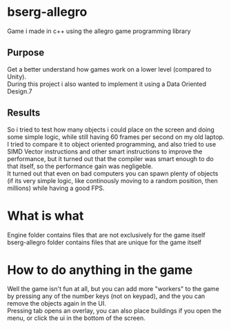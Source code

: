 # bserg-allegro
Game i made in c++ using the allegro game programming library

## Purpose
Get a better understand how games work on a lower level (compared to Unity).  
During this project i also wanted to implement it using a Data Oriented Design.7

## Results
So i tried to test how many objects i could place on the screen and doing some simple logic, while still having 60 frames per second on my old laptop.  
I tried to compare it to object oriented programming, and also tried to use SIMD Vector instructions and other smart instructions to improve the performance, but it turned out that the compiler was smart enough to do that itself, so the performance gain was negligeble.  
It turned out that even on bad computers you can spawn plenty of objects (if its very simple logic, like continously moving to a random position, then millions) while having a good FPS. 


# What is what
Engine folder contains files that are not exclusively for the game itself  
bserg-allegro folder contains files that are unique for the game itself

# How to do anything in the game
Well the game isn't fun at all, but you can add more "workers" to the game by pressing any of the number keys (not on keypad), and the you can remove the objects again in the UI.  
Pressing tab opens an overlay, you can also place buildings if you open the menu, or click the ui in the bottom of the screen.
